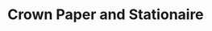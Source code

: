 ---
title: "Crown Paper and Stationaire"
url: /cagayan-de-oro/crown-paper-and-stationaire/
shop: books
---